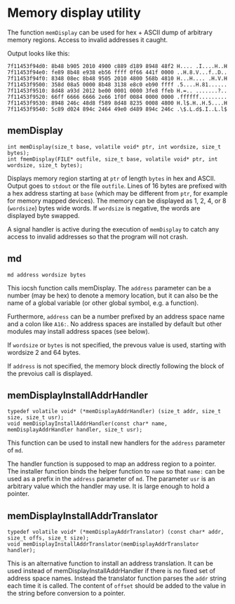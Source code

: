 # Memory display utility

The function `memDisplay` can be used for hex + ASCII dump of
arbitrary memory regions. Access to invalid addresses it caught.

Output looks like this:

    7f11453f94d0: 8b48 b905 2010 4900 c889 d189 8948 48f2 H.... .I....H..H
    7f11453f94e0: fe89 8b48 e938 eb56 ffff 0f66 441f 0000 ..H.8.V...f..D..
    7f11453f94f0: 8348 08ec 8b48 9505 2010 4800 568b 4810 H...H.... .H.V.H
    7f11453f9500: 358d 08a5 0000 8b48 3138 e8c0 eb90 ffff .5....H.81......
    7f11453f9510: 8d48 a93d 2012 be00 0001 0000 3fe8 ffeb H.=.. .......?..
    7f11453f9520: 66ff 6666 6666 2e66 1f0f 0084 0000 0000 .ffffff.........
    7f11453f9530: 8948 246c 48d8 f589 8d48 8235 0008 4800 H.l$.H..H.5....H
    7f11453f9540: 5c89 d024 894c 2464 49e0 d489 894c 246c .\$.L.d$.I..L.l$

## memDisplay

    int memDisplay(size_t base, volatile void* ptr, int wordsize, size_t bytes);
    int fmemDisplay(FILE* outfile, size_t base, volatile void* ptr, int wordsize, size_t bytes);

Displays memory region starting at `ptr` of length `bytes` in hex and ASCII.
Output goes to `stdout` or the file `outfile`.
Lines of 16 bytes are prefixed with a hex address starting at `base`
(which may be different from `ptr`, for example for memory mapped devices).
The memory can be displayed as 1, 2, 4, or 8 (`wordsize`) bytes wide words.
If `wordsize` is negative, the words are displayed byte swapped.

A signal handler is active during the execution of `memDisplay` to catch any
access to invalid addresses so that the program will not crash.

## md

    md address wordsize bytes

This iocsh function calls memDisplay.
The `address` parameter can be a number (may be hex) to denote a
memory location, but it can also be the name of a global variable
(or other global symbol, e.g. a function).

Furthermore, `address` can be a number prefixed by an address space
name and a colon like `A16:`.
No address spaces are installed by default but other modules may
install address spaces (see below).

If `wordsize` or `bytes` is not specified, the prevous value is used,
starting with wordsize 2 and 64 bytes.

If `address` is not specified, the memory block directly following the
block of the prevoius call is displayed.

## memDisplayInstallAddrHandler

    typedef volatile void* (*memDisplayAddrHandler) (size_t addr, size_t size, size_t usr);
    void memDisplayInstallAddrHandler(const char* name, memDisplayAddrHandler handler, size_t usr);

This function can be used to install new handlers for the `address`
parameter of `md`.

The handler function is supposed to map an address region to a pointer.
The installer function binds the helper function to `name` so that
`name:` can be used as a prefix in the `address` parameter of `md`.
The parameter `usr` is an arbitrary value which the handler may use.
It is large enough to hold a pointer.

## memDisplayInstallAddrTranslator

    typedef volatile void* (*memDisplayAddrTranslator) (const char* addr, size_t offs, size_t size);
    void memDisplayInstallAddrTranslator(memDisplayAddrTranslator handler);

This is an alternative function to install an address translation.
It can be used instead of memDisplayInstallAddrHandler if there is no
fixed set of address space names. Instead the translator function
parses the `addr` string each time it is called. The content of `offset`
should be added to the value in the string before conversion to a pointer.
